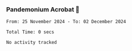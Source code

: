 ### Pandemonium Acrobat 🤸

<!--START_SECTION:waka-->

```all_time
From: 25 November 2024 - To: 02 December 2024

Total Time: 0 secs

No activity tracked
```

<!--END_SECTION:waka-->
